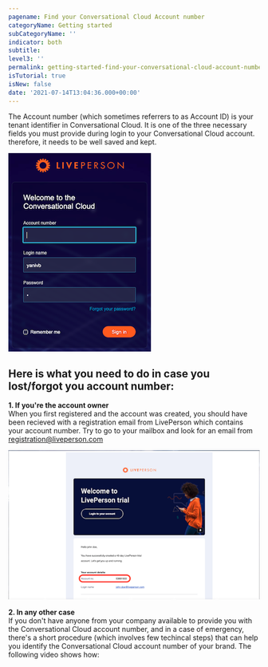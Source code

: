 ```yaml
---
pagename: Find your Conversational Cloud Account number
categoryName: Getting started
subCategoryName: ''
indicator: both
subtitle: 
level3: ''
permalink: getting-started-find-your-conversational-cloud-account-number.html
isTutorial: true
isNew: false
date: '2021-07-14T13:04:36.000+00:00'
---
```


The Account number (which sometimes referrers to as Account ID) is your tenant identifier in Conversational Cloud. It is one of the three necessary fields you must provide during login to your Conversational Cloud account. therefore, it needs to be well saved and kept.

![](img/enter-your-credentials-login.png) 
 

## Here is what you need to do in case you lost/forgot you account number:

**1. If you're the account owner**  
When you first registered and the account was created, you should have been recieved with a registration email from LivePerson which contains your account number.
Try to go to your mailbox and look for an email from registration@liveperson.com

![](img/account-registration-email.png)

**2. In any other case**  
If you don't have anyone from your company available to provide you with the Conversational Cloud account number, and in a case of emergency, there's a short procedure (which involves few techincal steps) that can help you identify the Conversational Cloud account number of your brand. 
The following video shows how:
